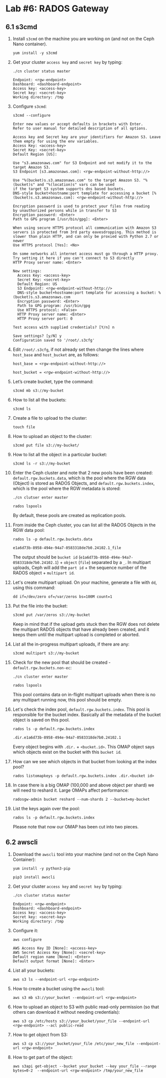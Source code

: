 # Lab #6: RADOS Gateway

## 6.1 s3cmd

1. Install `s3cmd` on the machine you are working on (and not on the Ceph Nano container).

    ```
    yum install -y s3cmd
    ```
    
2. Get your cluster `access key` and `secret key` by typing:

    ```
    ./cn cluster status master
    ```
    ```
    Endpoint: <rgw-endpoint>
    Dashboard: <dashboard-endpoint>
    Access key: <access-key>
    Secret key: <secret-key>
    Working directory: /tmp
    ```
    
3. Configure `s3cmd`:

    ```
    s3cmd --configure
    ```
    ```
    Enter new values or accept defaults in brackets with Enter.
    Refer to user manual for detailed description of all options.

    Access key and Secret key are your identifiers for Amazon S3. Leave them empty for using the env variables.
    Access Key: <access-key>
    Secret Key: <secret-key>
    Default Region [US]:

    Use "s3.amazonaws.com" for S3 Endpoint and not modify it to the target Amazon S3.
    S3 Endpoint [s3.amazonaws.com]: <rgw-endpoint-without-http://>

    Use "%(bucket)s.s3.amazonaws.com" to the target Amazon S3. "%(bucket)s" and "%(location)s" vars can be used
    if the target S3 system supports dns based buckets.
    DNS-style bucket+hostname:port template for accessing a bucket [%(bucket)s.s3.amazonaws.com]: <rgw-endpoint-without-http://>

    Encryption password is used to protect your files from reading
    by unauthorized persons while in transfer to S3
    Encryption password: <Enter>
    Path to GPG program [/usr/bin/gpg]: <Enter>

    When using secure HTTPS protocol all communication with Amazon S3
    servers is protected from 3rd party eavesdropping. This method is
    slower than plain HTTP, and can only be proxied with Python 2.7 or newer
    Use HTTPS protocol [Yes]: <No>

    On some networks all internet access must go through a HTTP proxy.
    Try setting it here if you can't connect to S3 directly
    HTTP Proxy server name: <Enter>

    New settings:
      Access Key: <access-key>
      Secret Key: <secret-key>
      Default Region: US
      S3 Endpoint: <rgw-endpoint-without-http://>
      DNS-style bucket+hostname:port template for accessing a bucket: %(bucket)s.s3.amazonaws.com
      Encryption password: <Enter>
      Path to GPG program: /usr/bin/gpg
      Use HTTPS protocol: <False>
      HTTP Proxy server name: <Enter>
      HTTP Proxy server port: 0

    Test access with supplied credentials? [Y/n] n

    Save settings? [y/N] y
    Configuration saved to '/root/.s3cfg'
    ```
    
5. Edit `/root/.s3cfg`, if not already set then change the lines where `host_base` and `host_bucket` are, as follows:

    ```
    host_base = <rgw-endpoint-without-http://>
    ```
    ```
    host_bucket = <rgw-endpoint-without-http://>
    ```
    
6. Let’s create bucket, type the command:

     ```
     s3cmd mb s3://my-bucket
     ```
     
7. How to list all the buckets:

    ```
    s3cmd ls
    ```
    
8. Create a file to upload to the cluster:

    ```
    touch file
    ```
    
9. How to upload an object to the cluster:

    ```
    s3cmd put file s3://my-bucket/
    ```
    
10. How to list all the object in a particular bucket:
    
    ```
    s3cmd ls -r s3://my-bucket
    ```
    
11. Enter the Ceph cluster and note that 2 new pools have been created: `default.rgw.buckets.data`, which is the pool where the RGW data (Object) is stored as RADOS Objects, and `default.rgw.buckets.index`, which is the pool where the RGW metadata is stored:
    
    ```
    ./cn clutser enter master
    ```
    ```
    rados lspools
    ```
    
    By default, these pools are created as replication pools.
    
12. From inside the Ceph cluster, you can list all the RADOS Objects in the RGW data pool:

    ```
    rados ls -p default.rgw.buckets.data
    ```
    ```
    e1a6d73b-8958-494e-94a7-0583318de7b0.24102.1_file
    ```
    
    The output should be `bucket id` (`e1a6d73b-8958-494e-94a7-0583318de7b0.24102.1`) + `object` (`file`) separated by a `_`. In multipart uploads, Ceph will add the `part id` + the sequence number of the RADOS object + `multipart id`.
    
13. Let's create multipart upload. On your machine, generate a file with `dd`, using this command:
    
    ```
    dd if=/dev/zero of=/var/zeros bs=100M count=1
    ```
    
14. Put the file into the bucket:

    ```
    s3cmd put /var/zeros s3://my-bucket
    ```
    
    Keep in mind that if the upload gets stuck then the RGW does not delete the multipart RADOS objects that have already been created, and it keeps them until the multipart upload is completed or aborted.
    
15. List all the in-progress multipart uploads, if there are any:

    ```
    s3cmd multipart s3://my-bucket
    ```
    
16. Check for the new pool that should be created - `default.rgw.buckets.non-ec`:

    ```
    ./cn cluster enter master
    ```
    ```
    rados lspools
    ```
    
    This pool contains data on in-flight multipart uploads when there is no any multipart running now, this pool should be empty.
    
17. Let's check the index pool, `default.rgw.buckets.index`. This pool is responsible for the bucket index. Basically all the metadata of the bucket object is saved on this pool.

    ```
    rados ls -p default.rgw.buckets.index
    ```
    ```
    .dir.e1a6d73b-8958-494e-94a7-0583318de7b0.24102.1
    ```
    
    Every object begins with `.dir.` + `<bucket.id>`. This OMAP object says which objects exist on the bucket with this `bucket id`.
    
18. How can we see which objects in that bucket from looking at the index pool?

    ```
    rados listomapkeys -p default.rgw.buckets.index .dir.<bucket id>
    ```
    
19. In case there is a big OMAP (100,000 and above object per shard) we will need to reshard it. Large OMAPs affect performance:

    ```
    radosgw-admin bucket reshard --num-shards 2 --bucket=my-bucket
    ```
    
20. List the keys again over the pool:

    ```
    rados ls -p default.rgw.buckets.index
    ```
    
    Please note that now our OMAP has been cut into two pieces.
    
## 6.2 awscli

1. Download the `awscli` tool into your machine (and not on the Ceph Nano Container):

    ```
    yum install -y python3-pip
    ```
    ```
    pip3 install awscli
    ```
    
2. Get your cluster `access key` and `secret key` by typing:

    ```
    ./cn cluster status master
    ```
    ```
    Endpoint: <rgw-endpoint>
    Dashboard: <dashboard-endpoint>
    Access key: <access-key>
    Secret key: <secret-key>
    Working directory: /tmp
    ```
    
3. Configure it:

    ```
    aws configure
    ```
    ```
    AWS Access Key ID [None]: <access-key>
    AWS Secret Access Key [None]: <secret-key>
    Default region name [None]: <Enter>
    Default output format [None]: <Enter>
    ```
    
4. List all your buckets:

    ```
    aws s3 ls --endpoint-url <rgw-endpoint>
    ```
    
5. How to create a bucket using the `awscli` tool:

    ```
    aws s3 mb s3://your_bucket --endpoint-url <rgw-endpoint>
    ```
    
6. How to upload an object to S3 with public read-only permission (so that others can download it without needing credentials):

    ```
    aws s3 cp /etc/hosts s3://your_bucket/your_file --endpoint-url <rgw-endpoint> --acl public-read
    ```
    
7. How to get object from S3:

    ```
    aws s3 cp s3://your_bucket/your_file /etc/your_new_file --endpoint-url <rgw-endpoint>
    ```
    
8. How to get part of the object:

    ```
    aws s3api get-object --bucket your_bucket --key your_file --range bytes=0-2  --endpoint-url <rgw-endpoint> /tmp/your_new_file
    ```
